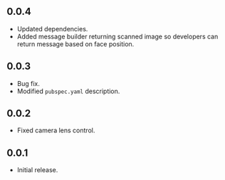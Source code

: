 ## 0.0.4

- Updated dependencies.
- Added message builder returning scanned image so developers can return message based on face position.


## 0.0.3

- Bug fix.
- Modified `pubspec.yaml` description.


## 0.0.2

- Fixed camera lens control.

## 0.0.1

- Initial release.